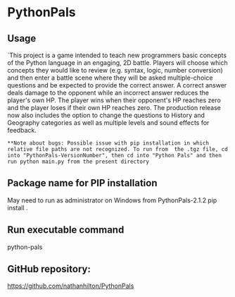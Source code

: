 # PythonPals

## Usage
`This project is a game intended to teach new programmers basic concepts of the Python language in an
engaging, 2D battle. Players will choose which concepts they would like to review (e.g. syntax, logic,
number conversion) and then enter a battle scene where they will be asked multiple-choice questions and
be expected to provide the correct answer. A correct answer deals damage to the opponent while an
incorrect answer reduces the player's own HP. The player wins when their opponent's HP reaches zero and
the player loses if their own HP reaches zero. The production release now also includes the option to change the 
questions to History and Geography categories as well as multiple levels and sound effects for feedback.

`**Note about bugs: Possible issue with pip installation in which relative file paths are not recognized. To run from 
the .tgz file, cd into "PythonPals-VersionNumber", then cd into "Python Pals" and then run python main.py from the
present directory`

## Package name for PIP installation
May need to run as administrator on Windows from PythonPals-2.1.2
pip install . 


## Run executable command 
python-pals

## GitHub repository:
https://github.com/nathanhilton/PythonPals
